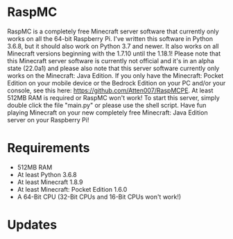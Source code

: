 # RaspMC
RaspMC is a completely free Minecraft server software that currently only works on all the 64-bit Raspberry Pi.
I've written this software in Python 3.6.8, but it should also work on Python 3.7 and newer. 
It also works on all Minecraft versions beginning with the 1.7.10 until the 1.18.1! 
Please note that this Minecraft server software is currently not official and it's in an alpha state (22.0a1) and please also note that this server software currently only works on the Minecraft: Java Edition. 
If you only have the Minecraft: Pocket Edition on your mobile device or the Bedrock Edition on your PC and/or your console, see this here: https://github.com/Atten007/RaspMCPE.
At least 512MB RAM is required or RaspMC won't work! To start this server, simply double click the file "main.py" or please use the shell script.
Have fun playing Minecraft on your new completely free Minecraft: Java Edition server on your Raspberry Pi!

# Requirements
- 512MB RAM
- At least Python 3.6.8
- At least Minecraft 1.8.9
- At least Minecraft: Pocket Edition 1.6.0
- A 64-Bit CPU (32-Bit CPUs and 16-Bit CPUs won't work!)

# Updates

